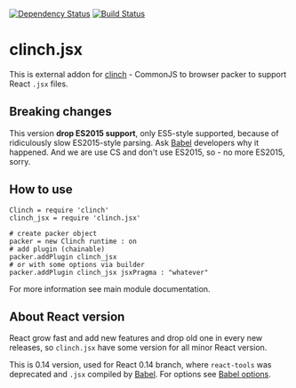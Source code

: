 [![Dependency Status](https://gemnasium.com/Meettya/clinch.jsx.svg)](https://gemnasium.com/Meettya/clinch.jsx)
[![Build Status](https://travis-ci.org/Meettya/clinch.jsx.svg?branch=master)](https://travis-ci.org/Meettya/clinch.jsx)

# clinch.jsx

This is external addon for [clinch](https://github.com/Meettya/clinch) - CommonJS to browser packer to support React ```.jsx``` files.

## Breaking changes

This version **drop ES2015 support**, only ES5-style supported, because of ridiculously slow ES2015-style parsing. Ask [Babel](http://babeljs.io/) developers why it happened. And we are use CS and don't use ES2015, so - no more ES2015, sorry.

## How to use

    Clinch = require 'clinch'
    clinch_jsx = require 'clinch.jsx'

    # create packer object
    packer = new Clinch runtime : on
    # add plugin (chainable)
    packer.addPlugin clinch_jsx
    # or with some options via builder
    packer.addPlugin clinch_jsx jsxPragma : "whatever"

For more information see main module documentation.

## About React version

React grow fast and add new features and drop old one in every new releases, so ```clinch.jsx``` have some version for all minor React version.

This is 0.14 version, used for React 0.14 branch, where ```react-tools``` was deprecated and ```.jsx``` compiled by [Babel](http://babeljs.io/). For options see [Babel options](http://babeljs.io/docs/usage/options/).
